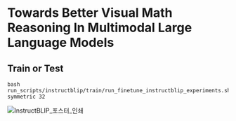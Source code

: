 # Towards Better Visual Math Reasoning In Multimodal Large Language Models

## Train or Test

```
bash run_scripts/instructblip/train/run_finetune_instructblip_experiments.sh symmetric 32
```

![InstructBLIP_포스터_인쇄](https://github.com/user-attachments/assets/94092000-de4d-484c-9f4c-83eae2374ed8)
